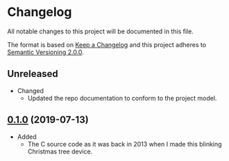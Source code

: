 # Changelog
All notable changes to this project will be documented in this file.

The format is based on [Keep a Changelog][1] and this project adheres to
[Semantic Versioning 2.0.0][2].

## Unreleased
* Changed
    * Updated the repo documentation to conform to the project model.  

## [0.1.0][3] (2019-07-13)
* Added
    * The C source code as it was back in 2013 when I made this blinking Christmas
tree device.


[1]: https://keepachangelog.com/en/1.0.0/
[2]: https://semver.org/
[3]: https://github.com/olivertwistor/blinking-christmas-tree/releases/tag/0.1.0
